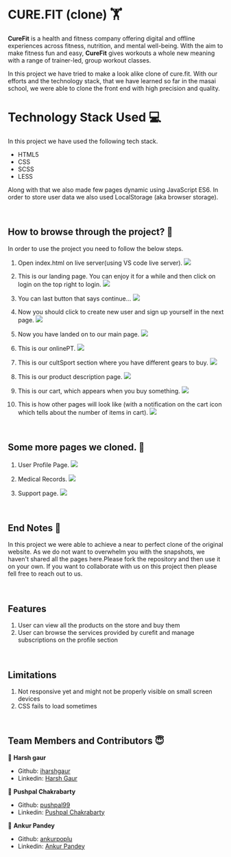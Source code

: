 <link rel="stylesheet" href="https://cdn.jsdelivr.net/gh/devicons/devicon@master/devicon.min.css">

# CURE.FIT (clone) 🏋

**CureFit** is a health and fitness company offering digital and offline experiences across fitness, nutrition, and mental well-being. With the aim to make fitness fun and easy, **CureFit** gives workouts a whole new meaning with a range of trainer-led, group workout classes.

In this project we have tried to make a look alike clone of cure.fit. With our efforts and the technology stack, that we have learned so far in the masai school, we were able to clone the front end with high precision and quality.

# Technology Stack Used 💻

In this project we have used the following tech stack.

- HTML5 <i class="devicon-html5-plain colored"></i>
- CSS <i class="devicon-css3-plain colored"></i>
- SCSS <i class="devicon-sass-original colored"></i>
- LESS <i class="devicon-less-plain-wordmark colored"></i>

Along with that we also made few pages dynamic using JavaScript ES6. In order to store user data we also used LocalStorage (aka browser storage).

<br>

## How to browse through the project? 🤔

In order to use the project you need to follow the below steps.

1.  Open index.html on live server(using VS code live server).
    <img src="Screenshots/index.PNG" >

2.  This is our landing page. You can enjoy it for a while and then click on login on the top right to login.
    <img src="Screenshots/login.PNG">

3.  You can last button that says continue...
    <img src="Screenshots/login.PNG">

4.  Now you should click to create new user and sign up yourself in the next page.
    <img src="Screenshots/signinGoogle.PNG">

5.  Now you have landed on to our main page.
    <img src="Screenshots/loggedIn.PNG">

6.  This is our onlinePT.
    <img src="Screenshots/onlinePT.PNG">

7.  This is our cultSport section where you have different gears to buy.
    <img src="Screenshots/cultSport.PNG">

8.  This is our product description page.
    <img src="Screenshots/gear_info.PNG">

9.  This is our cart, which appears when you buy something.
    <img src="Screenshots/cart.PNG">

10. This is how other pages will look like (with a notification on the cart icon which tells about the number of items in cart).
    <img src="Screenshots/gearInfoIcon.PNG">

<br>

## Some more pages we cloned. 🌟

1. User Profile Page.
   <img src="Screenshots/Profile.PNG">

2. Medical Records.
   <img src="Screenshots/Medical.PNG">

3. Support page.
   <img src="Screenshots/Support.PNG">

<br>

## End Notes 📑

In this project we were able to achieve a near to perfect clone of the original website. As we do not want to overwhelm you with the snapshots, we haven't shared all the pages here.Please fork the repository and then use it on your own. If you want to collaborate with us on this project then please fell free to reach out to us.

<br>


## Features

1. User can view all the products on the store and buy them
2. User can browse the services provided by curefit and manage subscriptions on the profile section

<br>

## Limitations

1. Not responsive yet and might not be properly visible on small screen devices
2. CSS fails to load sometimes

<br>


## Team Members and Contributors 😇

👤 **Harsh gaur**

- Github: [iharshgaur](https://github.com/iharshgaur)
- Linkedin: [Harsh Gaur
  ](https://www.linkedin.com/in/harsh-gaur-099849142/)

👤 **Pushpal Chakrabarty**

- Github: [pushpal99](https://github.com/pushpal99)
- Linkedin: [Pushpal Chakrabarty](https://www.linkedin.com/in/pushpal-chakrabarty-14645179/)

👤 **Ankur Pandey**

- Github: [ankurpoplu](https://github.com/ankurpoplu)
- Linkedin: [Ankur Pandey](https://www.linkedin.com/in/ankur-pandey-6910b019a/)

